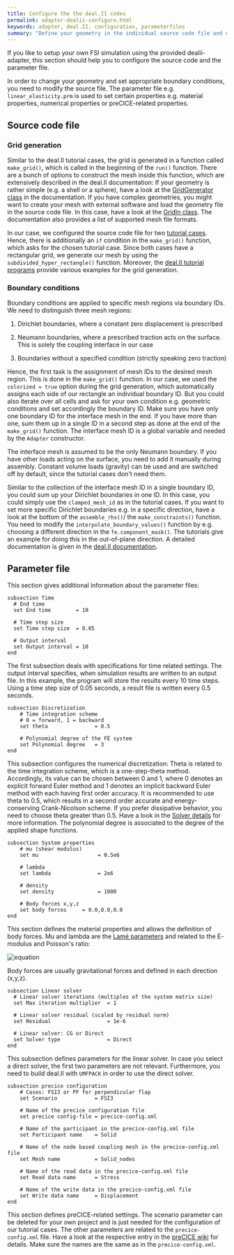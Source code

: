 ```yaml
---
title: Configure the the deal.II codes
permalink: adapter-dealii-configure.html
keywords: adapter, deal.II, configuration, parameterfiles
summary: "Define your geometry in the individual source code file and case specific paramters (e.g. coupling parameters) in the respective parameterfile (*.prm)"
---
```


If you like to setup your own FSI simulation using the provided dealii-adapter, this section should help you to configure the source code and the parameter file.

In order to change your geometry and set appropriate boundary conditions, you need to modify the source file. The parameter file e.g. `linear_elasticity.prm` is used to set certain properties e.g. material properties, numerical properties or preCICE-related properties.

## Source code file
### Grid generation
Similar to the deal.II tutorial cases, the grid is generated in a function called `make_grid()`, which is called in the beginning of the `run()` function. There are a bunch of options to construct the mesh inside this function, which are extensively described in the deal.II documentation: If your geometry is rather simple (e.g. a shell or a sphere), have a look at the [GridGenerator class](https://www.dealii.org/9.0.0/doxygen/deal.II/namespaceGridGenerator.html) in the documentation. If you have complex geometries, you might want to create your mesh with external software and load the geometry file in the source code file. In this case, have a look at the [GridIn class](https://www.dealii.org/9.0.0/doxygen/deal.II/classGridIn.html). The documentation also provides a list of supported mesh file formats. 

In our case, we configured the source code file for two [tutorial cases](https://github.com/precice/precice/wiki/Tutorial-for-FSI-with-deal.II-and-OpenFOAM). Hence, there is additionally an `if` condition in the `make_grid()` function, which asks for the chosen tutorial case. Since both cases have a rectangular grid, we generate our mesh by using the `subdivided_hyper_rectangle()` function. Moreover, the [deal.II tutorial programs](https://www.dealii.org/9.0.0/doxygen/deal.II/Tutorial.html) provide various examples for the grid generation.

### Boundary conditions
Boundary conditions are applied to specific mesh regions via boundary IDs. We need to distinguish three mesh regions: 

1. Dirichlet boundaries, where a constant zero displacement is prescribed 

2. Neumann boundaries, where a prescribed traction acts on the surface. This is solely the coupling interface in our case

3. Boundaries without a specified condition (strictly speaking zero traction)   

Hence, the first task is the assignment of mesh IDs to the desired mesh region. This is done in the `make_grid()` function. In our case, we used the `colorized = true` option during the grid generation, which automatically assigns each side of our rectangle an individual boundary ID. But you could also iterate over all cells and ask for your own condition e.g. geometric conditions and set accordingly the boundary ID. Make sure you have only one boundary ID for the interface mesh in the end. If you have more than one, sum them up in a single ID in a second step as done at the end of the `make_grid()` function. The interface mesh ID is a global variable and needed by the `Adapter` constructor. 

The interface mesh is assumed to be the only Neumann boundary. If you have other loads acting on the surface, you need to add it manually during assembly. Constant volume loads (gravity) can be used and are switched off by default, since the tutorial cases don't need them. 

Similar to the collection of the interface mesh ID in a single boundary ID, you could sum up your Dirichlet boundaries in one ID. In this case, you could simply use the `clamped_mesh_id` as in the tutorial cases. If you want to set more specific Dirichlet boundaries e.g. in a specific direction, have a look at the bottom of the `assemble_rhs()`/ the `make_constraints()` function. You need to modify the `interpolate_boundary_values()` function by e.g. choosing a different direction in the `fe.component_mask()`. The tutorials give an example for doing this in the out-of-plane direction. A detailed documentation is given in the [deal.II documentation](https://www.dealii.org/9.0.0/doxygen/deal.II/namespaceVectorTools.html#a9f3e3ae1396811f998cc35f94cbaa926). 

## Parameter file
This section gives additional information about the parameter files:
```
subsection Time
  # End time
  set End time        = 10

  # Time step size
  set Time step size  = 0.05

  # Output interval
  set Output interval = 10
end
```
The first subsection deals with specifications for time related settings. The output interval specifies, when simulation results are written to an output file. In this example, the program will store the results every 10 time steps. Using a time step size of 0.05 seconds, a result file is written every 0.5 seconds.

```
subsection Discretization
    # Time integration scheme 
    # 0 = forward, 1 = backward
    set theta               = 0.5

    # Polynomial degree of the FE system
    set Polynomial degree   = 3
end
```
This subsection configures the numerical discretization: Theta is related to the time integration scheme, which is a one-step-theta method. Accordingly, its value can be chosen between 0 and 1, where 0 denotes an explicit forward Euler method and 1 denotes an implicit backward Euler method with each having first order accuracy. It is recommended to use theta to 0.5, which results in a second order accurate and energy-conserving Crank-Nicolson scheme. If you prefer dissipative behavior, you need to choose theta greater than 0.5. Have a look in the [Solver details](https://github.com/precice/dealii-adapter/wiki/Solver-Details) for more information. The polynomial degree is associated to the degree of the applied shape functions.

```
subsection System properties
    # mu (shear modulus)
    set mu                   = 0.5e6

    # lambda
    set lambda               = 2e6

    # density
    set density              = 1000

    # Body forces x,y,z
    set body forces     = 0.0,0.0,0.0
end
```
This section defines the material properties and allows the definition of body forces. Mu and lambda are the [Lamé parameters](https://en.wikipedia.org/wiki/Lam%C3%A9_parameters) and related to the E- modulus and Poisson's ratio:
<!---
\lambda = \frac{\nu E}{(1+\nu)(1-2\nu)}\;\;\;\;\;\;\;\;
\mu = G = \frac{E}{2(1+\nu)}
--->

![equation](https://user-images.githubusercontent.com/33414590/59502469-1d5b2400-8e9e-11e9-899b-d3d3378f6762.png)

Body forces are usually gravitational forces and defined in each direction (x,y,z).

```
subsection Linear solver
  # Linear solver iterations (multiples of the system matrix size)
  set Max iteration multiplier  = 1

  # Linear solver residual (scaled by residual norm)
  set Residual                  = 1e-6

  # Linear solver: CG or Direct
  set Solver type               = Direct
end
```
This subsection defines parameters for the linear solver. In case you select a direct solver, the first two parameters are not relevant. Furthermore, you need to build deal.II with `UMFPACK` in order to use the direct solver.


```
subsection precice configuration
    # Cases: FSI3 or PF for perpendicular flap
    set Scenario            = FSI3

    # Name of the precice configuration file
    set precice config-file = precice-config.xml
	
    # Name of the participant in the precice-config.xml file
    set Participant name    = Solid
	
    # Name of the node based coupling mesh in the precice-config.xml file
    set Mesh name           = Solid_nodes
	
    # Name of the read data in the precice-config.xml file
    set Read data name      = Stress
	
    # Name of the write data in the precice-config.xml file
    set Write data name     = Displacement
end
```
This section defines preCICE-related settings. The scenario parameter can be deleted for your own project and is just needed for the configuration of our tutorial cases. The other parameters are related to the `precice-config.xml` file. Have a look at the respective entry in the [preCICE wiki](https://github.com/precice/precice/wiki/Basic-Configuration#3-coupling-participants) for details. Make sure the names are the same as in the `precice-config.xml`.
